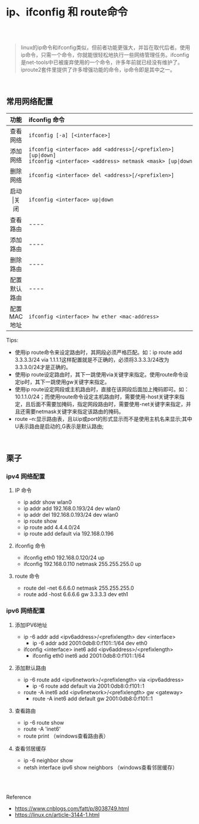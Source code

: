# ip、ifconfig 和 route命令

</br>
</br>

> linux的ip命令和ifconfig类似，但前者功能更强大，并旨在取代后者。使用ip命令，只需一个命令，你就能很轻松地执行一些网络管理任务。ifconfig是net-tools中已被废弃使用的一个命令，许多年前就已经没有维护了。iproute2套件里提供了许多增强功能的命令，ip命令即是其中之一。

</br>

## 常用网络配置

| 功能 | ifconfig 命令 | ip 命令 | route 命令 |
| :--: | :--- | :--- | :--- |
| 查看网络 | `ifconfig [-a] [<interface>]` | `ip addr [show <interface>]` | ---- |
| 添加网络 | `ifconfig <interface> add <address>[/<prefixlen>] [up\|down]` </br>  `ifconfig <interface> <address> netmask <mask> [up\|down]` | `ip addr add <address>[/<prefixlen>] dev <interface>` | ---- |
| 删除网络 | `ifconfig <interface> del <address>[/<prefixlen>]` | `ip addr del <address>[/<prefixlen>] dev <interface>` | ---- |
| 启动 \|关闭 | `ifconfig <interface> up\|down` | `ip link set <interface> up\|down` | ---- |
| 查看路由 | ---- | `ip route [show <interface>/<prefixlen>]` | `route [-n]` |
| 添加路由 | ---- | `ip route add <address>[/<prefixlen>] via <gateway> dev <interface>` | `route add [-net\|-host] <address> [netmask <mask>] [gw default-ip] [dev <interface>]` |
| 删除路由 | ---- | `ip route del <address>[/<prefixlen>]` | `route del [-net\|-host] <address> [netmask <mask>] [gw default-ip] [dev <interface>]` |
| 配置默认路由 | ---- | `ip route add default via <gateway>` | `route [add\|del] default [gw nexthop]` |
| 配置MAC地址 | `ifconfig <interface> hw ether <mac-address>` | `ip link set dev <interface> address <mac-address>` | ---- |

Tips:

- 使用ip route命令来设定路由时，其网段必须严格匹配。如：ip route add 3.3.3.3/24 via 1.1.1.1这样配置就是不正确的，必须将3.3.3.3/24改为3.3.3.0/24才是正确的。
- 使用ip route设定路由时，其下一跳使用via关键字来指定。使用route命令设定ip时，其下一跳使用gw关键字来指定。
- 使用ip route设定网段或主机路由时，直接在该网段后面加上掩码即可。如：10.1.1.0/24；而使用route命令设定主机路由时，需要使用-host关键字来指定，且后面不需要加掩码，指定网段路由时，需要使用-net关键字来指定，并且还需要netmask关键字来指定该路由的掩码。
- route –n:显示路由表，且以ip或port的形式显示而不是使用主机名来显示;其中U表示路由是启动的,G表示是默认路由;

</br>

## 栗子

### ipv4 网络配置

1. IP 命令

    - ip addr show wlan0
    - ip addr add 192.168.0.193/24 dev wlan0
    - ip addr del 192.168.0.193/24 dev wlan0
    - ip route show
    - ip route add 4.4.4.0/24
    - ip route add default via 192.168.0.196

2. ifconfig 命令

    - ifconfig eth0 192.168.0.120/24 up
    - ifconfig 192.168.0.110 netmask 255.255.255.0 up

3. route 命令

    - route del -net 6.6.6.0 netmask 255.255.255.0
    - route add -host 6.6.6.6 gw 3.3.3.3 dev eth1

### ipv6 网络配置

1. 添加IPV6地址
   - ip -6 addr add <ipv6address\>/<prefixlength\> dev <interface\>
     - ip -6 addr add 2001:0db8:0:f101::1/64 dev eth0
   - ifconfig <interface\> inet6 add <ipv6address\>/<prefixlength\>
     - ifconfig eth0 inet6 add 2001:0db8:0:f101::1/64

2. 添加默认路由
   - ip -6 route add <ipv6network\>/<prefixlength\> via <ipv6address\>
     - ip -6 route add default via 2001:0db8:0:f101::1
   - route -A inet6 add <ipv6network\>/<prefixlength\> gw <gateway\>
     - route -A inet6 add default gw 2001:0db8:0:f101::1

3. 查看路由
   - ip -6 route show
   - route -A 'inet6'
   - route print （windows查看路由表）

4. 查看邻居缓存
   - ip -6 neighbor show
   - netsh interface ipv6 show neighbors （windows查看邻居缓存）

</br>
</br>

Reference

- <https://www.cnblogs.com/fatt/p/8038749.html>
- <https://linux.cn/article-3144-1.html>
